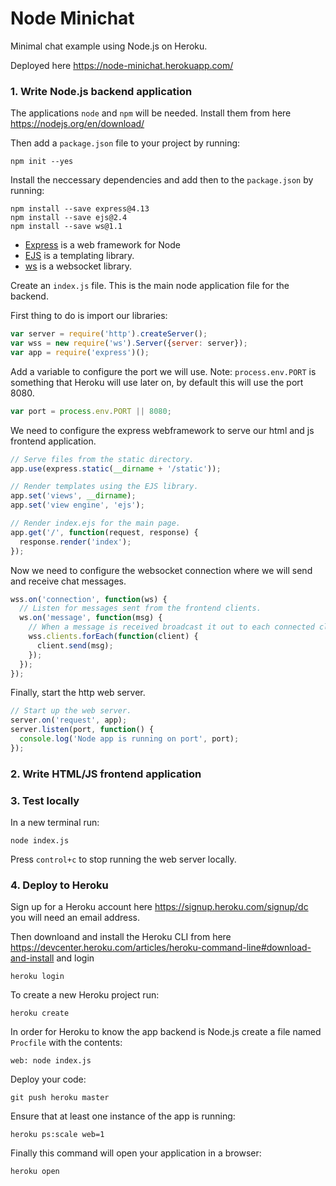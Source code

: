 # Node Minichat

Minimal chat example using Node.js on Heroku.

Deployed here <https://node-minichat.herokuapp.com/>

### 1. Write Node.js backend application

The applications `node` and `npm` will be needed. Install them from here <https://nodejs.org/en/download/>

Then add a `package.json` file to your project by running:

    npm init --yes

Install the neccessary dependencies and add then to the `package.json` by running:

    npm install --save express@4.13
    npm install --save ejs@2.4
    npm install --save ws@1.1

- [Express](https://expressjs.com/) is a web framework for Node
- [EJS](http://www.embeddedjs.com/) is a templating library.
- [ws](https://github.com/websockets/ws) is a websocket library.

Create an `index.js` file. This is the main node application file for the backend.

First thing to do is import our libraries:

```js
var server = require('http').createServer();
var wss = new require('ws').Server({server: server});
var app = require('express')();
```

Add a variable to configure the port we will use. Note: `process.env.PORT` is something that Heroku will use later on, by default this will use the port 8080.

```js
var port = process.env.PORT || 8080;
```

We need to configure the express webframework to serve our html and js frontend application.

```js
// Serve files from the static directory.
app.use(express.static(__dirname + '/static'));

// Render templates using the EJS library.
app.set('views', __dirname);
app.set('view engine', 'ejs');

// Render index.ejs for the main page.
app.get('/', function(request, response) {
  response.render('index');
});
```

Now we need to configure the websocket connection where we will send and receive chat messages.

```js
wss.on('connection', function(ws) {
  // Listen for messages sent from the frontend clients.
  ws.on('message', function(msg) {
    // When a message is received broadcast it out to each connected client.
    wss.clients.forEach(function(client) {
      client.send(msg);
    });
  });
});
```

Finally, start the http web server.

```js
// Start up the web server.
server.on('request', app);
server.listen(port, function() {
  console.log('Node app is running on port', port);
});
```

### 2. Write HTML/JS frontend application

### 3. Test locally

In a new terminal run:

    node index.js

Press `control+c` to stop running the web server locally.

### 4. Deploy to Heroku

Sign up for a Heroku account here <https://signup.heroku.com/signup/dc> you will need an email address.

Then downloand and install the Heroku CLI from here <https://devcenter.heroku.com/articles/heroku-command-line#download-and-install> and login

    heroku login

To create a new Heroku project run:

    heroku create

In order for Heroku to know the app backend is Node.js create a file named `Procfile` with the contents:

    web: node index.js

Deploy your code:

    git push heroku master

Ensure that at least one instance of the app is running:

    heroku ps:scale web=1

Finally this command will open your application in a browser:

    heroku open
